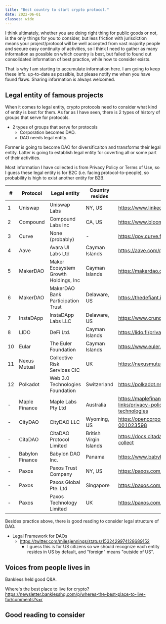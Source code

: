 ```yaml
---
title: "Best country to start crypto protocol."
date: 2022-06-01
classes: wide
---
```


I think ultimately, whether you are doing right thing for public goods or not, is the only things for you to consider, but less friction with jurisdiction means your project/protocol will be well accepted from vast majority people and secure easy continuity of activities, so I think I need to gather as many information as possible on which country is best, but failed to found out consolidated information of best practice, while how to consider exists.

That is why I am starting to accumulate information here.
I am going to keep these info. up-to-date as possible, but please notify me when you have found flaws. Sharing information is always welcomed.

## Legal entity of famous projects

When it comes to legal entity, crypto protocols need to consider what kind of entity is best for them. As far as I have seen, there is 2 types of history of groups that serve for protocols.

* 2 types of groups that serve for protocols
  * Corporation becomes DAO.
  * DAO needs legal entity.

Former is going to become DAO for diversificaiton and transforms their legal entity. Latter is going to establish legal entity for coverting all or some part of their activities.

Most information I have collected is from Privacy Policy or Terms of Use, so I guess these legal entity is for B2C (i.e. facing protocol-to-people), so probability is high to exist another entity for B2B.

| # | Protocol        | Legal entity                         | Country resides        | Reference                                                                                                              | date of reference     |
|---|-----------------|--------------------------------------|------------------------|------------------------------------------------------------------------------------------------------------------------|----------------------|
| 1 | Uniswap         | Uniswap Labs                         | NY, US                 | <https://www.linkedin.com/company/uniswaporg/about/>                                                                                      | 2022/6/12            |
| 2 | Compound        | Compound Labs Inc                    | CA, US                 | <https://www.bloomberg.com/profile/company/1620454D:US>                                                                                      | 2022/6/12            |
| 3 | Curve           | None (probably)                      | -                      | <https://gov.curve.fi/tos>                                                                                               | 2022/6/11            |
| 4 | Aave            | Avara UI Labs Ltd                    | Cayman Islands         | <https://aave.com/privacy-policy/>                                                                                       | 2022/6/11            |
| 5 | MakerDAO        | Maker Ecosystem Growth Holdings, Inc | Cayman Islands         | <https://makerdao.com/en/privacy/>                                                                                       | 2022/6/11            |
| 6 | MakerDAO        | MakerDAO Bank Participation Trust    | Delaware, US           | <https://thedefiant.io/makerdao-bank-deal-dai-loans/>                                                                    | 2022/6/11            |
| 7 | InstaDApp       | InstaDApp Labs LLC                   | Delaware, US           | <https://www.crunchbase.com/organization/instadapp>                                                                    | 2022/6/11            |
| 8 | LIDO            | DeFi Ltd.                            | Cayman Islands         | <https://lido.fi/privacy-notice>                                                                                      | 2022/6/12            |
|10 | Eular           | The Euler Foundation                 | Cayman Islands         | <https://www.euler.finance/terms/#terms>                                                                                      | 2022/6/12            |
|11 | Nexus Mutual    | Collective Risk Services CIC         | UK                     | <https://nexusmutual.io/pages/Terms-of-Use.pdf>                                                                                      | 2022/6/12            |
|12 | Polkadot        | Web 3.0 Technologies Foundation      | Switzerland            | <https://polkadot.network/privacy/>                                                                                      | 2022/6/12            |
| - | Maple Finance   | Maple Labs Pty Ltd                   | Australia              | <https://maplefinance.gitbook.io/maple/additional-links/privacy-policy#information-collection-and-tracking-technologies> | 2022/6/11            |
| - | CityDAO         | CityDAO LLC                          | Wyoming, US            | <https://opencorporates.com/companies/us_wy/2021-001023598>                                                              | 2022/6/11            |
| - | CitaDAO         | CitaDAO Protocol Limited             | British Virgin Islands | <https://docs.citadao.io/intro/privacy#what-information-we-collect>                                                      | 2022/6/11            |
| - | Babylon Finance | Babylon DAO Inc.                     | Panama                 | <https://www.babylon.finance/terms>                                                                                      | 2022/6/11            |
| - | Paxos | Paxos Trust Company                     | NY, US                 | <https://paxos.com/2019/03/29/privacy-policy/#>                                                                                      | 2023/3/22            |
| - | Paxos | Paxos Global Pte. Ltd                     | Singapore                 | <https://paxos.com/2019/03/29/privacy-policy/#>                                                                                      | 2023/3/22            |
| - | Paxos | Paxos Technology Limited                     | UK                 | <https://paxos.com/2019/03/29/privacy-policy/#>                                                                                      | 2023/3/22            |


Besides practice above, there is good reading to consider legal structure of DAO.

* Legal Framework for DAOs
  * <https://twitter.com/milesjennings/status/1532429974128689152>
    * I guess this is for US citizens so we should recognize each entity resides in US by default, and "foreign" means "outside of US".

## Voices from people lives in

Bankless held good Q&A.

Where's the best place to live for crypto?
<https://newsletter.banklesshq.com/p/wheres-the-best-place-to-live-for/comments?s=r>

## Good reading to consider
